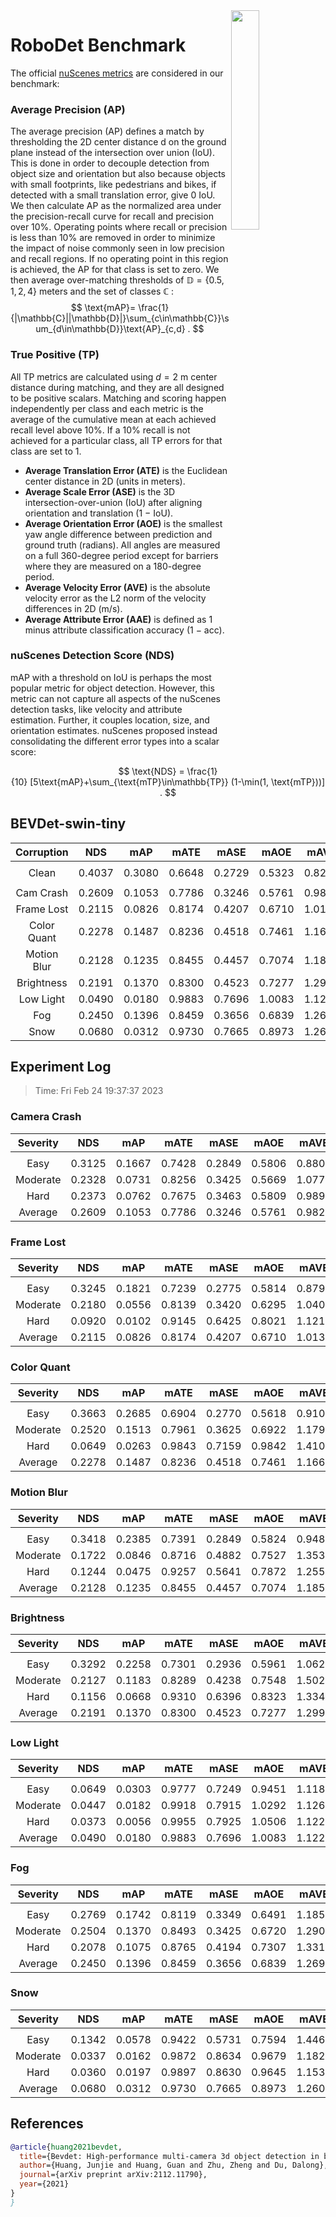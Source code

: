 <img src="F:\Research\Robust BEV Detection\Robust-BEV-Detection\docs\figs\logo2.png" align="right" width="30%">

# RoboDet Benchmark

The official [nuScenes metrics](https://www.nuscenes.org/object-detection/?externalData=all&mapData=all&modalities=Any) are considered in our benchmark:

### Average Precision (AP)

The average precision (AP) defines a match by thresholding the 2D center distance d on the ground plane instead of the intersection over union (IoU). This is done in order to decouple detection from object size and orientation but also because objects with small footprints, like pedestrians and bikes, if detected with a small translation error, give $0$ IoU.
We then calculate AP as the normalized area under the precision-recall curve for recall and precision over 10%. Operating points where recall or precision is less than $10$% are removed in order to minimize the impact of noise commonly seen in low precision and recall regions. If no operating point in this region is achieved, the AP for that class is set to zero. We then average over-matching thresholds of $\mathbb{D}=\{0.5, 1, 2, 4\}$ meters and the set of classes $\mathbb{C}$ :
$$
\text{mAP}= \frac{1}{|\mathbb{C}||\mathbb{D}|}\sum_{c\in\mathbb{C}}\sum_{d\in\mathbb{D}}\text{AP}_{c,d} .
$$

### True Positive (TP)

All TP metrics are calculated using $d=2$ m center distance during matching, and they are all designed to be positive scalars. Matching and scoring happen independently per class and each metric is the average of the cumulative mean at each achieved recall level above $10$%. If a $10$% recall is not achieved for a particular class, all TP errors for that class are set to $1$. 

- **Average Translation Error (ATE)** is the Euclidean center distance in 2D (units in meters). 
- **Average Scale Error (ASE)** is the 3D intersection-over-union (IoU) after aligning orientation and translation ($1$ − IoU).
- **Average Orientation Error (AOE)** is the smallest yaw angle difference between prediction and ground truth (radians). All angles are measured on a full $360$-degree period except for barriers where they are measured on a $180$-degree period.
- **Average Velocity Error (AVE)** is the absolute velocity error as the L2 norm of the velocity differences in 2D (m/s).
- **Average Attribute Error (AAE)** is defined as $1$ minus attribute classification accuracy ($1$ − acc).

### nuScenes Detection Score (NDS)

mAP with a threshold on IoU is perhaps the most popular metric for object detection. However, this metric can not capture all aspects of the nuScenes detection tasks, like velocity and attribute estimation. Further, it couples location, size, and orientation estimates. nuScenes proposed instead consolidating the different error types into a scalar score:

$$
\text{NDS} = \frac{1}{10} [5\text{mAP}+\sum_{\text{mTP}\in\mathbb{TP}} (1-\min(1, \text{mTP}))] .
$$


## BEVDet-swin-tiny

| **Corruption** | **NDS** | **mAP** | **mATE** | **mASE** | **mAOE** | **mAVE** | **mAAE** |
| :------------: | :-----: | :-----: | :------: | :------: | :------: | :------: | :------: |
|                |         |         |          |          |          |          |          |
|     Clean      | 0.4037 | 0.3080 | 0.6648 | 0.2729 | 0.5323 | 0.8278 | 0.2050 |
|                |         |         |          |          |          |          |          |
|   Cam Crash    | 0.2609    | 0.1053    | 0.7786     | 0.3246     | 0.5761     | 0.9821     | 0.2822     |
|   Frame Lost   | 0.2115    | 0.0826    | 0.8174     | 0.4207     | 0.6710     | 1.0138     | 0.4294     |
|  Color Quant   | 0.2278    | 0.1487    | 0.8236     | 0.4518     | 0.7461     | 1.1668     | 0.4742     |
|  Motion Blur   | 0.2128    | 0.1235    | 0.8455     | 0.4457     | 0.7074     | 1.1857     | 0.5080     |
|   Brightness   | 0.2191    | 0.1370    | 0.8300     | 0.4523     | 0.7277     | 1.2995     | 0.4833     |
|   Low Light    | 0.0490    | 0.0180    | 0.9883     | 0.7696     | 1.0083     | 1.1225     | 0.8607     |
|      Fog       | 0.2450    | 0.1396    | 0.8459     | 0.3656     | 0.6839     | 1.2694     | 0.3520     |
|      Snow      | 0.0680    | 0.0312    | 0.9730     | 0.7665     | 0.8973     | 1.2609     | 0.8393     |


## Experiment Log

> Time: Fri Feb 24 19:37:37 2023


### Camera Crash

| **Severity** | **NDS** | **mAP** | **mATE** | **mASE** | **mAOE** | **mAVE** | **mAAE** |
| :----------: | :-----: | :-----: | :------: | :------: | :------: | :------: | :------: |
|              |         |         |          |          |          |          |          |
|     Easy     | 0.3125    | 0.1667    | 0.7428     | 0.2849     | 0.5806     | 0.8800     | 0.2201     |
|   Moderate   | 0.2328    | 0.0731    | 0.8256     | 0.3425     | 0.5669     | 1.0773     | 0.3019     |
|     Hard     | 0.2373    | 0.0762    | 0.7675     | 0.3463     | 0.5809     | 0.9891     | 0.3246     |
|   Average    | 0.2609    | 0.1053    | 0.7786     | 0.3246     | 0.5761     | 0.9821     | 0.2822     |


### Frame Lost

| **Severity** | **NDS** | **mAP** | **mATE** | **mASE** | **mAOE** | **mAVE** | **mAAE** |
| :----------: | :-----: | :-----: | :------: | :------: | :------: | :------: | :------: |
|              |         |         |          |          |          |          |          |
|     Easy     | 0.3245    | 0.1821    | 0.7239     | 0.2775     | 0.5814     | 0.8791     | 0.2037     |
|   Moderate   | 0.2180    | 0.0556    | 0.8139     | 0.3420     | 0.6295     | 1.0409     | 0.3125     |
|     Hard     | 0.0920    | 0.0102    | 0.9145     | 0.6425     | 0.8021     | 1.1214     | 0.7719     |
|   Average    | 0.2115    | 0.0826    | 0.8174     | 0.4207     | 0.6710     | 1.0138     | 0.4294     |


### Color Quant

| **Severity** | **NDS** | **mAP** | **mATE** | **mASE** | **mAOE** | **mAVE** | **mAAE** |
| :----------: | :-----: | :-----: | :------: | :------: | :------: | :------: | :------: |
|              |         |         |          |          |          |          |          |
|     Easy     | 0.3663    | 0.2685    | 0.6904     | 0.2770     | 0.5618     | 0.9104     | 0.2393     |
|   Moderate   | 0.2520    | 0.1513    | 0.7961     | 0.3625     | 0.6922     | 1.1799     | 0.3854     |
|     Hard     | 0.0649    | 0.0263    | 0.9843     | 0.7159     | 0.9842     | 1.4101     | 0.7979     |
|   Average    | 0.2278    | 0.1487    | 0.8236     | 0.4518     | 0.7461     | 1.1668     | 0.4742     |


### Motion Blur

| **Severity** | **NDS** | **mAP** | **mATE** | **mASE** | **mAOE** | **mAVE** | **mAAE** |
| :----------: | :-----: | :-----: | :------: | :------: | :------: | :------: | :------: |
|              |         |         |          |          |          |          |          |
|     Easy     | 0.3418    | 0.2385    | 0.7391     | 0.2849     | 0.5824     | 0.9489     | 0.2189     |
|   Moderate   | 0.1722    | 0.0846    | 0.8716     | 0.4882     | 0.7527     | 1.3531     | 0.5882     |
|     Hard     | 0.1244    | 0.0475    | 0.9257     | 0.5641     | 0.7872     | 1.2551     | 0.7168     |
|   Average    | 0.2128    | 0.1235    | 0.8455     | 0.4457     | 0.7074     | 1.1857     | 0.5080     |


### Brightness

| **Severity** | **NDS** | **mAP** | **mATE** | **mASE** | **mAOE** | **mAVE** | **mAAE** |
| :----------: | :-----: | :-----: | :------: | :------: | :------: | :------: | :------: |
|              |         |         |          |          |          |          |          |
|     Easy     | 0.3292    | 0.2258    | 0.7301     | 0.2936     | 0.5961     | 1.0621     | 0.2176     |
|   Moderate   | 0.2127    | 0.1183    | 0.8289     | 0.4238     | 0.7548     | 1.5022     | 0.4571     |
|     Hard     | 0.1156    | 0.0668    | 0.9310     | 0.6396     | 0.8323     | 1.3342     | 0.7753     |
|   Average    | 0.2191    | 0.1370    | 0.8300     | 0.4523     | 0.7277     | 1.2995     | 0.4833     |


### Low Light

| **Severity** | **NDS** | **mAP** | **mATE** | **mASE** | **mAOE** | **mAVE** | **mAAE** |
| :----------: | :-----: | :-----: | :------: | :------: | :------: | :------: | :------: |
|              |         |         |          |          |          |          |          |
|     Easy     | 0.0649    | 0.0303    | 0.9777     | 0.7249     | 0.9451     | 1.1186     | 0.8546     |
|   Moderate   | 0.0447    | 0.0182    | 0.9918     | 0.7915     | 1.0292     | 1.1262     | 0.8607     |
|     Hard     | 0.0373    | 0.0056    | 0.9955     | 0.7925     | 1.0506     | 1.1226     | 0.8669     |
|   Average    | 0.0490    | 0.0180    | 0.9883     | 0.7696     | 1.0083     | 1.1225     | 0.8607     |


### Fog

| **Severity** | **NDS** | **mAP** | **mATE** | **mASE** | **mAOE** | **mAVE** | **mAAE** |
| :----------: | :-----: | :-----: | :------: | :------: | :------: | :------: | :------: |
|              |         |         |          |          |          |          |          |
|     Easy     | 0.2769    | 0.1742    | 0.8119     | 0.3349     | 0.6491     | 1.1858     | 0.3061     |
|   Moderate   | 0.2504    | 0.1370    | 0.8493     | 0.3425     | 0.6720     | 1.2905     | 0.3168     |
|     Hard     | 0.2078    | 0.1075    | 0.8765     | 0.4194     | 0.7307     | 1.3318     | 0.4331     |
|   Average    | 0.2450    | 0.1396    | 0.8459     | 0.3656     | 0.6839     | 1.2694     | 0.3520     |


### Snow

| **Severity** | **NDS** | **mAP** | **mATE** | **mASE** | **mAOE** | **mAVE** | **mAAE** |
| :----------: | :-----: | :-----: | :------: | :------: | :------: | :------: | :------: |
|              |         |         |          |          |          |          |          |
|     Easy     | 0.1342    | 0.0578    | 0.9422     | 0.5731     | 0.7594     | 1.4467     | 0.6721     |
|   Moderate   | 0.0337    | 0.0162    | 0.9872     | 0.8634     | 0.9679     | 1.1824     | 0.9249     |
|     Hard     | 0.0360    | 0.0197    | 0.9897     | 0.8630     | 0.9645     | 1.1535     | 0.9209     |
|   Average    | 0.0680    | 0.0312    | 0.9730     | 0.7665     | 0.8973     | 1.2609     | 0.8393     |



## References

```bib
@article{huang2021bevdet,
  title={Bevdet: High-performance multi-camera 3d object detection in bird-eye-view},
  author={Huang, Junjie and Huang, Guan and Zhu, Zheng and Du, Dalong},
  journal={arXiv preprint arXiv:2112.11790},
  year={2021}
}
}
```